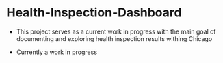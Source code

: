 # Health-Inspection-Dashboard

- This project serves as a current work in progress with the main goal of documenting and exploring health inspection results withing Chicago

- Currently a work in progress
